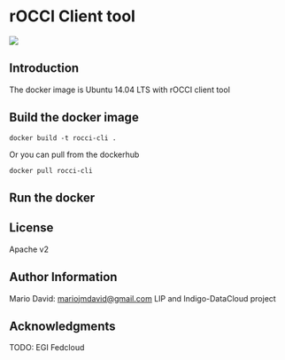 # rOCCI Client tool
[![](https://images.microbadger.com/badges/image/mariojmdavid/rocci-cli.svg)](https://microbadger.com/images/mariojmdavid/rocci-cli "Get your own image badge on microbadger.com")

## Introduction
The docker image is Ubuntu 14.04 LTS with rOCCI client tool

## Build the docker image

```
docker build -t rocci-cli .
```

Or you can pull from the dockerhub

```
docker pull rocci-cli
```

## Run the docker


License
-------

Apache v2

Author Information
------------------

Mario David: mariojmdavid@gmail.com
LIP and Indigo-DataCloud project

Acknowledgments
---------------

TODO: EGI Fedcloud
